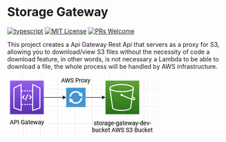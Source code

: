 # Storage Gateway
[![typescript](https://img.shields.io/badge/typescript-4.7.4-3178c6?style=flat-square&logo=typescript)](https://www.typescriptlang.org/)
[![MIT License](https://img.shields.io/badge/license-MIT-green?style=flat-square)](https://github.com/DiegoVictor/storage-gateway/blob/master/LICENSE)
[![PRs Welcome](https://img.shields.io/badge/PRs-welcome-brightgreen.svg?style=flat-square)](http://makeapullrequest.com)<br>

This project creates a Api Gateway Rest Api that servers as a proxy for S3, allowing you to download/view S3 files without the necessity of code a download feature, in other words, is not necessary a Lambda to be able to download a file, the whole process will be handled by AWS infrastructure.

![Infrastructure Diagram](https://raw.githubusercontent.com/DiegoVictor/storage-gateway/main/Storage%20Gateway.png)
